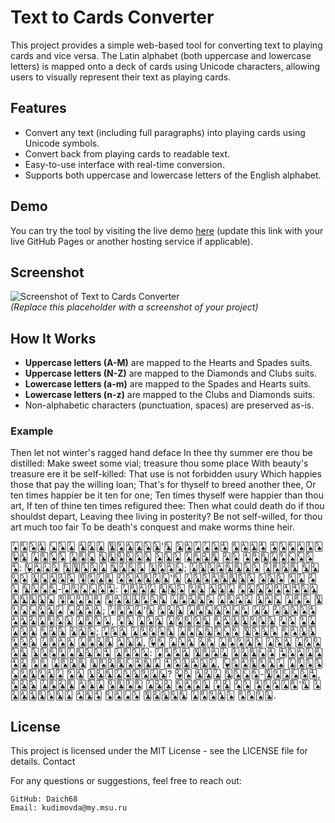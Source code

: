 # Text to Cards Converter

This project provides a simple web-based tool for converting text to playing cards and vice versa. The Latin alphabet (both uppercase and lowercase letters) is mapped onto a deck of cards using Unicode characters, allowing users to visually represent their text as playing cards.

## Features

- Convert any text (including full paragraphs) into playing cards using Unicode symbols.
- Convert back from playing cards to readable text.
- Easy-to-use interface with real-time conversion.
- Supports both uppercase and lowercase letters of the English alphabet.

## Demo

You can try the tool by visiting the live demo [here](#) (update this link with your live GitHub Pages or another hosting service if applicable).

## Screenshot

![Screenshot of Text to Cards Converter](#)  
_(Replace this placeholder with a screenshot of your project)_

## How It Works

- **Uppercase letters (A-M)** are mapped to the Hearts and Spades suits.
- **Uppercase letters (N-Z)** are mapped to the Diamonds and Clubs suits.
- **Lowercase letters (a-m)** are mapped to the Spades and Hearts suits.
- **Lowercase letters (n-z)** are mapped to the Clubs and Diamonds suits.
- Non-alphabetic characters (punctuation, spaces) are preserved as-is.

### Example

Then let not winter's ragged hand deface
In thee thy summer ere thou be distilled:
Make sweet some vial; treasure thou some place
With beauty's treasure ere it be self-killed:
That use is not forbidden usury
Which happies those that pay the willing loan;
That's for thyself to breed another thee,
Or ten times happier be it ten for one;
Ten times thyself were happier than thou art,
If ten of thine ten times refigured thee:
Then what could death do if thou shouldst depart,
Leaving thee living in posterity?
Be not self-willed, for thou art much too fair
To be death's conquest and make worms thine heir.

🃇🂨🂥🃑 🂬🂥🃗 🃑🃒🃗 🃚🂩🃑🃗🂥🃕'🃖 🃕🂡🂧🂧🂥🂤 🂨🂡🃑🂤 🂤🂥🂦🂡🂣🂥
🂹🃑 🃗🂨🂥🂥 🃗🂨🃜 🃖🃘🂭🂭🂥🃕 🂥🃕🂥 🃗🂨🃒🃘 🂢🂥 🂤🂩🃖🃗🂩🂬🂬🂥🂤:
🂽🂡🂫🂥 🃖🃚🂥🂥🃗 🃖🃒🂭🂥 🃙🂩🂡🂬; 🃗🃕🂥🂡🃖🃘🃕🂥 🃗🂨🃒🃘 🃖🃒🂭🂥 🃓🂬🂡🂣🂥
🃊🂩🃗🂨 🂢🂥🂡🃘🃗🃜'🃖 🃗🃕🂥🂡🃖🃘🃕🂥 🂥🃕🂥 🂩🃗 🂢🂥 🃖🂥🂬🂦-🂫🂩🂬🂬🂥🂤:
🃇🂨🂡🃗 🃘🃖🂥 🂩🃖 🃑🃒🃗 🂦🃒🃕🂢🂩🂤🂤🂥🃑 🃘🃖🃘🃕🃜
🃊🂨🂩🂣🂨 🂨🂡🃓🃓🂩🂥🃖 🃗🂨🃒🃖🂥 🃗🂨🂡🃗 🃓🂡🃜 🃗🂨🂥 🃚🂩🂬🂬🂩🃑🂧 🂬🃒🂡🃑;
🃇🂨🂡🃗'🃖 🂦🃒🃕 🃗🂨🃜🃖🂥🂬🂦 🃗🃒 🂢🃕🂥🂥🂤 🂡🃑🃒🃗🂨🂥🃕 🃗🂨🂥🂥,
🃂🃕 🃗🂥🃑 🃗🂩🂭🂥🃖 🂨🂡🃓🃓🂩🂥🃕 🂢🂥 🂩🃗 🃗🂥🃑 🂦🃒🃕 🃒🃑🂥;
🃇🂥🃑 🃗🂩🂭🂥🃖 🃗🂨🃜🃖🂥🂬🂦 🃚🂥🃕🂥 🂨🂡🃓🃓🂩🂥🃕 🃗🂨🂡🃑 🃗🂨🃒🃘 🂡🃕🃗,
🂹🂦 🃗🂥🃑 🃒🂦 🃗🂨🂩🃑🂥 🃗🂥🃑 🃗🂩🂭🂥🃖 🃕🂥🂦🂩🂧🃘🃕🂥🂤 🃗🂨🂥🂥:
🃇🂨🂥🃑 🃚🂨🂡🃗 🂣🃒🃘🂬🂤 🂤🂥🂡🃗🂨 🂤🃒 🂩🂦 🃗🂨🃒🃘 🃖🂨🃒🃘🂬🂤🃖🃗 🂤🂥🃓🂡🃕🃗,
🂼🂥🂡🃙🂩🃑🂧 🃗🂨🂥🂥 🂬🂩🃙🂩🃑🂧 🂩🃑 🃓🃒🃖🃗🂥🃕🂩🃗🃜?
🂲🂥 🃑🃒🃗 🃖🂥🂬🂦-🃚🂩🂬🂬🂥🂤, 🂦🃒🃕 🃗🂨🃒🃘 🂡🃕🃗 🂭🃘🂣🂨 🃗🃒🃒 🂦🂡🂩🃕
🃇🃒 🂢🂥 🂤🂥🂡🃗🂨'🃖 🂣🃒🃑🃔🃘🂥🃖🃗 🂡🃑🂤 🂭🂡🂫🂥 🃚🃒🃕🂭🃖 🃗🂨🂩🃑🂥 🂨🂥🂩🃕.

## License

This project is licensed under the MIT License - see the LICENSE file for details.
Contact

For any questions or suggestions, feel free to reach out:

    GitHub: Daich68
    Email: kudimovda@my.msu.ru

